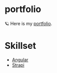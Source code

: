# portfolio
🪐 
Here is my [portfolio](https://yukayamamoto.me/).

# Skillset
- [Angular](https://angular.io/)
- [Strapi](https://strapi.io/)
